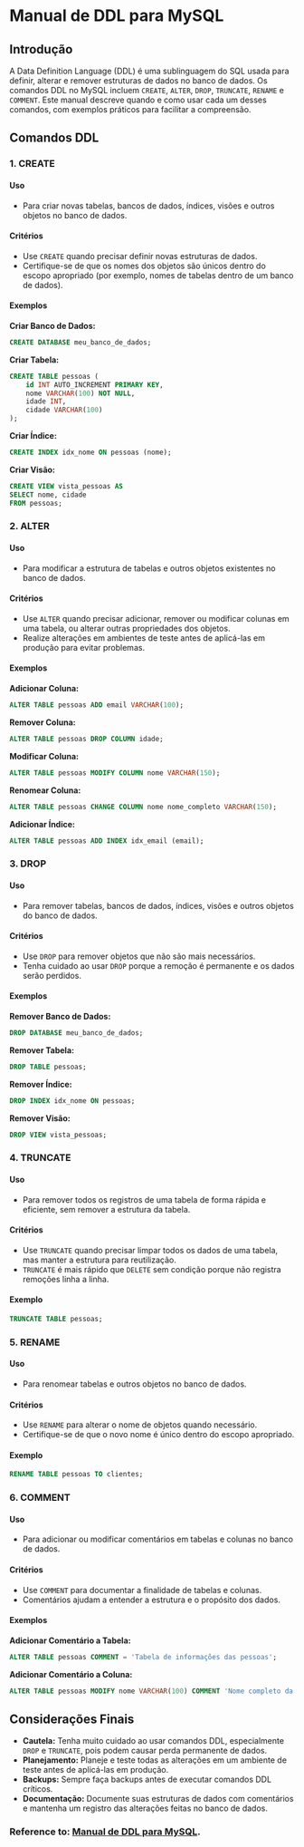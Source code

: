 # Manual de DDL para MySQL

## Introdução
A Data Definition Language (DDL) é uma sublinguagem do SQL usada para definir, alterar e remover estruturas de dados no banco de dados. Os comandos DDL no MySQL incluem `CREATE`, `ALTER`, `DROP`, `TRUNCATE`, `RENAME` e `COMMENT`. Este manual descreve quando e como usar cada um desses comandos, com exemplos práticos para facilitar a compreensão.

## Comandos DDL

### 1. CREATE
#### Uso
- Para criar novas tabelas, bancos de dados, índices, visões e outros objetos no banco de dados.

#### Critérios
- Use `CREATE` quando precisar definir novas estruturas de dados.
- Certifique-se de que os nomes dos objetos são únicos dentro do escopo apropriado (por exemplo, nomes de tabelas dentro de um banco de dados).

#### Exemplos

**Criar Banco de Dados:**
```sql
CREATE DATABASE meu_banco_de_dados;
```

**Criar Tabela:**
```sql
CREATE TABLE pessoas (
    id INT AUTO_INCREMENT PRIMARY KEY,
    nome VARCHAR(100) NOT NULL,
    idade INT,
    cidade VARCHAR(100)
);
```

**Criar Índice:**
```sql
CREATE INDEX idx_nome ON pessoas (nome);
```

**Criar Visão:**
```sql
CREATE VIEW vista_pessoas AS
SELECT nome, cidade
FROM pessoas;
```

### 2. ALTER
#### Uso
- Para modificar a estrutura de tabelas e outros objetos existentes no banco de dados.

#### Critérios
- Use `ALTER` quando precisar adicionar, remover ou modificar colunas em uma tabela, ou alterar outras propriedades dos objetos.
- Realize alterações em ambientes de teste antes de aplicá-las em produção para evitar problemas.

#### Exemplos

**Adicionar Coluna:**
```sql
ALTER TABLE pessoas ADD email VARCHAR(100);
```

**Remover Coluna:**
```sql
ALTER TABLE pessoas DROP COLUMN idade;
```

**Modificar Coluna:**
```sql
ALTER TABLE pessoas MODIFY COLUMN nome VARCHAR(150);
```

**Renomear Coluna:**
```sql
ALTER TABLE pessoas CHANGE COLUMN nome nome_completo VARCHAR(150);
```

**Adicionar Índice:**
```sql
ALTER TABLE pessoas ADD INDEX idx_email (email);
```

### 3. DROP
#### Uso
- Para remover tabelas, bancos de dados, índices, visões e outros objetos do banco de dados.

#### Critérios
- Use `DROP` para remover objetos que não são mais necessários.
- Tenha cuidado ao usar `DROP` porque a remoção é permanente e os dados serão perdidos.

#### Exemplos

**Remover Banco de Dados:**
```sql
DROP DATABASE meu_banco_de_dados;
```

**Remover Tabela:**
```sql
DROP TABLE pessoas;
```

**Remover Índice:**
```sql
DROP INDEX idx_nome ON pessoas;
```

**Remover Visão:**
```sql
DROP VIEW vista_pessoas;
```

### 4. TRUNCATE
#### Uso
- Para remover todos os registros de uma tabela de forma rápida e eficiente, sem remover a estrutura da tabela.

#### Critérios
- Use `TRUNCATE` quando precisar limpar todos os dados de uma tabela, mas manter a estrutura para reutilização.
- `TRUNCATE` é mais rápido que `DELETE` sem condição porque não registra remoções linha a linha.

#### Exemplo
```sql
TRUNCATE TABLE pessoas;
```

### 5. RENAME
#### Uso
- Para renomear tabelas e outros objetos no banco de dados.

#### Critérios
- Use `RENAME` para alterar o nome de objetos quando necessário.
- Certifique-se de que o novo nome é único dentro do escopo apropriado.

#### Exemplo
```sql
RENAME TABLE pessoas TO clientes;
```

### 6. COMMENT
#### Uso
- Para adicionar ou modificar comentários em tabelas e colunas no banco de dados.

#### Critérios
- Use `COMMENT` para documentar a finalidade de tabelas e colunas.
- Comentários ajudam a entender a estrutura e o propósito dos dados.

#### Exemplos

**Adicionar Comentário a Tabela:**
```sql
ALTER TABLE pessoas COMMENT = 'Tabela de informações das pessoas';
```

**Adicionar Comentário a Coluna:**
```sql
ALTER TABLE pessoas MODIFY nome VARCHAR(100) COMMENT 'Nome completo da pessoa';
```

## Considerações Finais

- **Cautela:** Tenha muito cuidado ao usar comandos DDL, especialmente `DROP` e `TRUNCATE`, pois podem causar perda permanente de dados.
- **Planejamento:** Planeje e teste todas as alterações em um ambiente de teste antes de aplicá-las em produção.
- **Backups:** Sempre faça backups antes de executar comandos DDL críticos.
- **Documentação:** Documente suas estruturas de dados com comentários e mantenha um registro das alterações feitas no banco de dados.



### Reference to: [Manual de DDL para MySQL](https://github.com/gnrochabr/Banco_Dados/blob/d91d8242dfab916f61362c4f55dff427a74cdcf5/2024_2/CC1N/DDLs/Material%20de%20Consulta/DDL.md).
